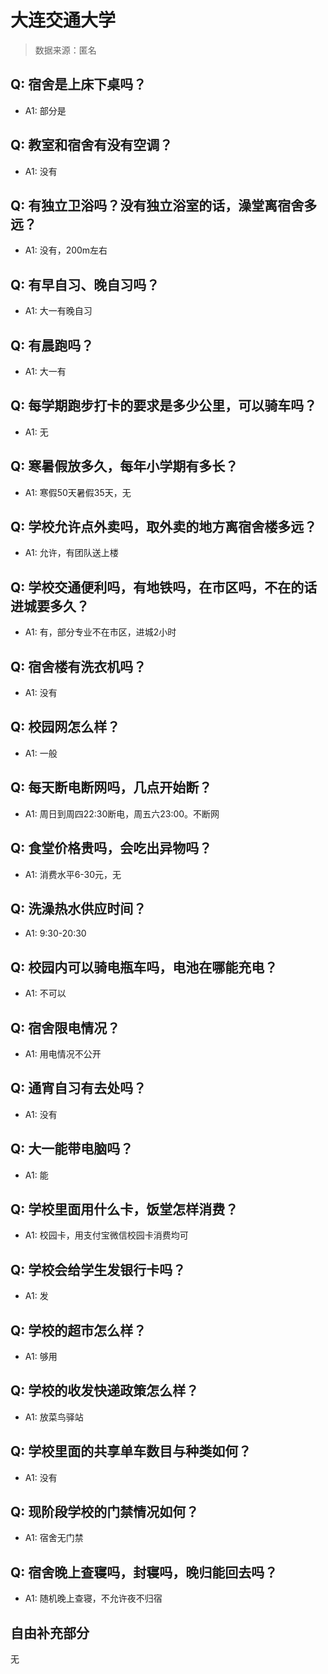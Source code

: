 # 大连交通大学

> 数据来源：匿名

## Q: 宿舍是上床下桌吗？

- A1: 部分是

## Q: 教室和宿舍有没有空调？

- A1: 没有

## Q: 有独立卫浴吗？没有独立浴室的话，澡堂离宿舍多远？

- A1: 没有，200m左右

## Q: 有早自习、晚自习吗？

- A1: 大一有晚自习

## Q: 有晨跑吗？

- A1: 大一有

## Q: 每学期跑步打卡的要求是多少公里，可以骑车吗？

- A1: 无

## Q: 寒暑假放多久，每年小学期有多长？

- A1: 寒假50天暑假35天，无

## Q: 学校允许点外卖吗，取外卖的地方离宿舍楼多远？

- A1: 允许，有团队送上楼

## Q: 学校交通便利吗，有地铁吗，在市区吗，不在的话进城要多久？

- A1: 有，部分专业不在市区，进城2小时

## Q: 宿舍楼有洗衣机吗？

- A1: 没有

## Q: 校园网怎么样？

- A1: 一般

## Q: 每天断电断网吗，几点开始断？

- A1: 周日到周四22:30断电，周五六23:00。不断网

## Q: 食堂价格贵吗，会吃出异物吗？

- A1: 消费水平6-30元，无

## Q: 洗澡热水供应时间？

- A1: 9:30-20:30

## Q: 校园内可以骑电瓶车吗，电池在哪能充电？

- A1: 不可以

## Q: 宿舍限电情况？

- A1: 用电情况不公开

## Q: 通宵自习有去处吗？

- A1: 没有

## Q: 大一能带电脑吗？

- A1: 能

## Q: 学校里面用什么卡，饭堂怎样消费？

- A1: 校园卡，用支付宝微信校园卡消费均可

## Q: 学校会给学生发银行卡吗？

- A1: 发

## Q: 学校的超市怎么样？

- A1: 够用

## Q: 学校的收发快递政策怎么样？

- A1: 放菜鸟驿站

## Q: 学校里面的共享单车数目与种类如何？

- A1: 没有

## Q: 现阶段学校的门禁情况如何？

- A1: 宿舍无门禁

## Q: 宿舍晚上查寝吗，封寝吗，晚归能回去吗？

- A1: 随机晚上查寝，不允许夜不归宿

## 自由补充部分

无